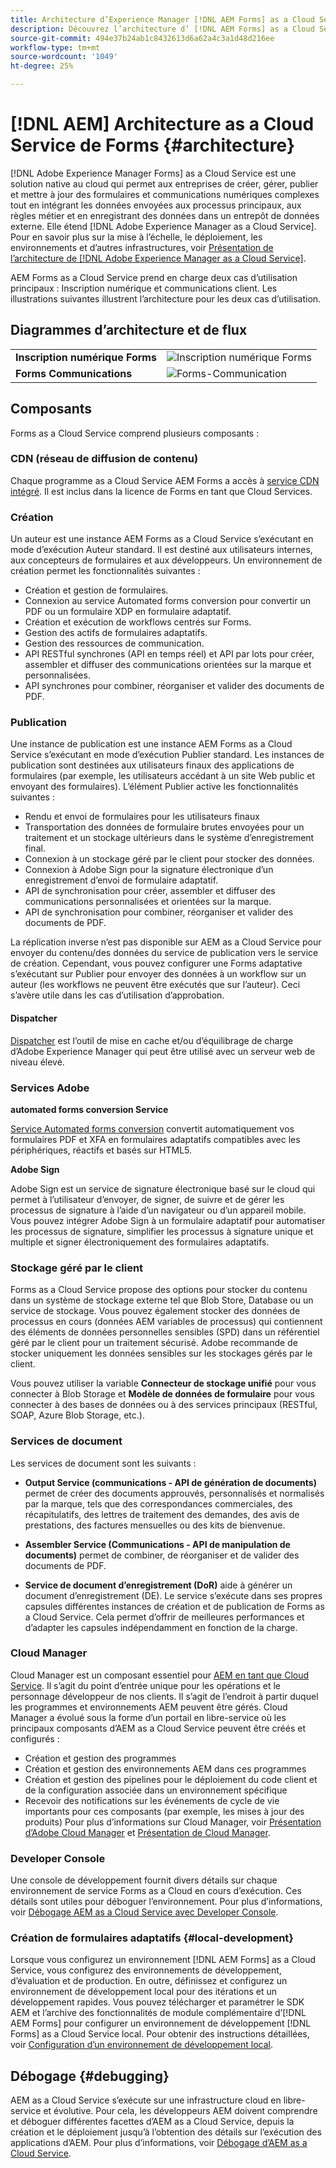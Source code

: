 ```yaml
---
title: Architecture d’Experience Manager [!DNL AEM Forms] as a Cloud Service
description: Découvrez l’architecture d’ [!DNL AEM Forms] as a Cloud Service pour en savoir plus sur l’évolutivité, la résilience et les performances de la plateforme.
source-git-commit: 494e37b24ab1c8432613d6a62a4c3a1d48d216ee
workflow-type: tm+mt
source-wordcount: '1049'
ht-degree: 25%

---
```



# [!DNL AEM] Architecture as a Cloud Service de Forms {#architecture}

[!DNL Adobe Experience Manager Forms] as a Cloud Service est une solution native au cloud qui permet aux entreprises de créer, gérer, publier et mettre à jour des formulaires et communications numériques complexes tout en intégrant les données envoyées aux processus principaux, aux règles métier et en enregistrant des données dans un entrepôt de données externe. Elle étend [!DNL Adobe Experience Manager as a Cloud Service]. Pour en savoir plus sur la mise à l’échelle, le déploiement, les environnements et d’autres infrastructures, voir [Présentation de l’architecture de [!DNL Adobe Experience Manager as a Cloud Service]](https://experienceleague.adobe.com/docs/experience-manager-cloud-service/core-concepts/architecture.html?lang=fr).

AEM Forms as a Cloud Service prend en charge deux cas d’utilisation principaux : Inscription numérique et communications client. Les illustrations suivantes illustrent l’architecture pour les deux cas d’utilisation.

## Diagrammes d’architecture et de flux

|  |  |
|---|---|
| **Inscription numérique Forms** | ![Inscription numérique Forms](assets/forms-cloud-service-architecture-forms-digital-enrollment.svg) |
| **Forms Communications** | ![Forms-Communication](assets/forms-cloud-service-architecture-forms-communications.svg) |

## Composants

Forms as a Cloud Service comprend plusieurs composants :

### CDN (réseau de diffusion de contenu)

Chaque programme as a Cloud Service AEM Forms a accès à [service CDN intégré](https://experienceleague.adobe.com/docs/experience-manager-cloud-service/content/implementing/content-delivery/cdn.html). Il est inclus dans la licence de Forms en tant que Cloud Services.

### Création

Un auteur est une instance AEM Forms as a Cloud Service s’exécutant en mode d’exécution Auteur standard. Il est destiné aux utilisateurs internes, aux concepteurs de formulaires et aux développeurs. Un environnement de création permet les fonctionnalités suivantes :

* Création et gestion de formulaires.
* Connexion au service Automated forms conversion pour convertir un PDF ou un formulaire XDP en formulaire adaptatif.
* Création et exécution de workflows centrés sur Forms.
* Gestion des actifs de formulaires adaptatifs.
* Gestion des ressources de communication.
* API RESTful synchrones (API en temps réel) et API par lots pour créer, assembler et diffuser des communications orientées sur la marque et personnalisées.
* API synchrones pour combiner, réorganiser et valider des documents de PDF.

### Publication

Une instance de publication est une instance AEM Forms as a Cloud Service s’exécutant en mode d’exécution Publier standard. Les instances de publication sont destinées aux utilisateurs finaux des applications de formulaires (par exemple, les utilisateurs accédant à un site Web public et envoyant des formulaires). L’élément Publier active les fonctionnalités suivantes :

* Rendu et envoi de formulaires pour les utilisateurs finaux
* Transportation des données de formulaire brutes envoyées pour un traitement et un stockage ultérieurs dans le système d’enregistrement final.
* Connexion à un stockage géré par le client pour stocker des données.
* Connexion à Adobe Sign pour la signature électronique d’un enregistrement d’envoi de formulaire adaptatif.
* API de synchronisation pour créer, assembler et diffuser des communications personnalisées et orientées sur la marque.
* API de synchronisation pour combiner, réorganiser et valider des documents de PDF.

La réplication inverse n’est pas disponible sur AEM as a Cloud Service pour envoyer du contenu/des données du service de publication vers le service de création. Cependant, vous pouvez configurer une Forms adaptative s’exécutant sur Publier pour envoyer des données à un workflow sur un auteur (les workflows ne peuvent être exécutés que sur l’auteur). Ceci s’avère utile dans les cas d’utilisation d’approbation.

#### Dispatcher

[Dispatcher](https://experienceleague.adobe.com/docs/experience-manager-cloud-service/content/implementing/content-delivery/disp-overview.html) est l’outil de mise en cache et/ou d’équilibrage de charge d’Adobe Experience Manager qui peut être utilisé avec un serveur web de niveau élevé.

### Services Adobe

**automated forms conversion Service**

[Service Automated forms conversion](https://experienceleague.adobe.com/docs/aem-forms-automated-conversion-service/using/introduction.html?lang=fr) convertit automatiquement vos formulaires PDF et XFA en formulaires adaptatifs compatibles avec les périphériques, réactifs et basés sur HTML5.

**Adobe Sign**

Adobe Sign est un service de signature électronique basé sur le cloud qui permet à l’utilisateur d’envoyer, de signer, de suivre et de gérer les processus de signature à l’aide d’un navigateur ou d’un appareil mobile. Vous pouvez intégrer Adobe Sign à un formulaire adaptatif pour automatiser les processus de signature, simplifier les processus à signature unique et multiple et signer électroniquement des formulaires adaptatifs.

<!-- **PDF Service API**
Adobe’s PDF Services API lets create, combine, export, and extract data from PDFs through powerful and flexible cloud-based APIs. -->

### Stockage géré par le client

Forms as a Cloud Service propose des options pour stocker du contenu dans un système de stockage externe tel que Blob Store, Database ou un service de stockage. Vous pouvez également stocker des données de processus en cours (données AEM variables de processus) qui contiennent des éléments de données personnelles sensibles (SPD) dans un référentiel géré par le client pour un traitement sécurisé. Adobe recommande de stocker uniquement les données sensibles sur les stockages gérés par le client.

Vous pouvez utiliser la variable **Connecteur de stockage unifié** pour vous connecter à Blob Storage et **Modèle de données de formulaire** pour vous connecter à des bases de données ou à des services principaux (RESTful, SOAP, Azure Blob Storage, etc.).

### Services de document

Les services de document sont les suivants :

* **Output Service (communications - API de génération de documents)** permet de créer des documents approuvés, personnalisés et normalisés par la marque, tels que des correspondances commerciales, des récapitulatifs, des lettres de traitement des demandes, des avis de prestations, des factures mensuelles ou des kits de bienvenue.

* **Assembler Service (Communications - API de manipulation de documents)** permet de combiner, de réorganiser et de valider des documents de PDF.

* **Service de document d’enregistrement (DoR)** aide à générer un document d’enregistrement (DE). Le service s’exécute dans ses propres capsules différentes instances de création et de publication de Forms as a Cloud Service. Cela permet d’offrir de meilleures performances et d’adapter les capsules indépendamment en fonction de la charge.

### Cloud Manager 

Cloud Manager est un composant essentiel pour [AEM en tant que Cloud Service](https://experienceleague.adobe.com/docs/experience-manager-cloud-service/overview/introduction.html). Il s’agit du point d’entrée unique pour les opérations et le personnage développeur de nos clients. Il s’agit de l’endroit à partir duquel les programmes et environnements AEM peuvent être gérés. Cloud Manager a évolué sous la forme d’un portail en libre-service où les principaux composants d’AEM as a Cloud Service peuvent être créés et configurés :

* Création et gestion des programmes
* Création et gestion des environnements AEM dans ces programmes
* Création et gestion des pipelines pour le déploiement du code client et de la configuration associée dans un environnement spécifique
* Recevoir des notifications sur les événements de cycle de vie importants pour ces composants (par exemple, les mises à jour des produits) Pour plus d’informations sur Cloud Manager, voir [Présentation d’Adobe Cloud Manager](https://experienceleague.adobe.com/docs/experience-manager-learn/foundation/cloud-manager/understand-cloud-manager-for-aem.html?lang=fr) et [Présentation de Cloud Manager](https://experienceleague.adobe.com/docs/experience-manager-cloud-manager/using/introduction-to-cloud-manager.html?lang=fr).

### Developer Console

Une console de développement fournit divers détails sur chaque environnement de service Forms as a Cloud en cours d’exécution. Ces détails sont utiles pour déboguer l’environnement. Pour plus d’informations, voir [Débogage AEM as a Cloud Service avec Developer Console](https://experienceleague.adobe.com/docs/experience-manager-learn/cloud-service/debugging/debugging-aem-as-a-cloud-service/developer-console.html?lang=fr).

<!--

+++CDN (Content Delivery Network):

Every AEM Forms as a Cloud Service program has access to Fastly CDN service. It is included in the licence of Forms as a Cloud Services.

+++

+++Adaptive Forms
Adaptive Forms enable customers to author web-friendly reflowable web forms and fragments that are used by the customers for their data capture needs. This feature enables customers to manage their complex data capture needs easily, by leveraging multiple integrations with Adobe Sign, Document Services, Form Data Model, Automated Forms Conversion service, and more.

+++

+++Automated Forms Conversion Service (AFCS)
Automated Forms Conversion service helps accelerate digitization and modernization of data capture experience through automated conversion of PDF forms to adaptive forms. The service, powered by Adobe Sensei, automatically converts your PDF forms to device-friendly, responsive, and HTML5-based adaptive forms. While leveraging the existing investments in PDF Forms and XFA, the service also applies appropriate validations, styling, and layout to adaptive form fields during conversion.

+++

+++Form Data Model
The Form Data Model (FDM) feature is the standard way of creating data integrations with external/internal data sources and using them across the different Forms as a Cloud Service features. FDM provides a rich editor for customers to integrate, define, and manage relationships between the different entities and data sources and perform operations on them. Form data is stored in a data store hosted on the customer premises. Organizations can also use blob store hosted by the cloud provider and Adobe Experince Platform to store data.

+++

+++Forms Workflows
Forms-centric workflows is an extension to the default AEM Workflow and provides our customers with additional workflow capabilities like Form Data review, task assignment, and document services invocation.

+++

+++Communications
Forms as a Cloud Service offering consists of multiple services tailored specifically for document processing.

+++

+++Document of Record
A Document of Record is a PDF version of a form. It provides an ability to keep a record of the information  that you provide and submit in an Adaptive Form in PDF fromat. The service provides a default DoR template and tools to develop a custom template.

+++

## Terminologies

<!-- ## Cloud Manager{#cloud-manager}

Cloud Manager is an essential component to [AEM as a Cloud Service](https://experienceleague.adobe.com/docs/experience-manager-cloud-service/overview/introduction.html?lang=en). Each new tenant of the [!DNL AEM Forms] as a Cloud Service is first provisioned for Cloud Manager access. Cloud Manager is the single-entry point for the operations and developer persona of our customers. It is the place from where the AEM programs and environments can be managed. Cloud Manager has evolved as a self-service portal where the main components of the AEM as a Cloud Service can be created and configured:

* Creating and managing programs
* Creating and managing the AEM environments within the programs
* Creating and managing the pipelines for deploying the customer code and configuration to a particular environment
* Getting notified of important lifecycle events for these components (e.g. product updates)
For more information about Cloud Manager, see [Understand Adobe Cloud Manager](https://experienceleague.adobe.com/docs/experience-manager-learn/foundation/cloud-manager/understand-cloud-manager-for-aem.html) and [Introduction to Cloud Manager](https://experienceleague.adobe.com/docs/experience-manager-cloud-manager/using/introduction-to-cloud-manager.html).

## Users and Authentication {#users-and-authentication}

AEM as a Cloud Service includes Admin Console support for AEM instances and Adobe Identity Management System (IMS) based authentication. The Admin Console allows administrators to centrally manage all Experience Cloud users. Users and Groups can be assigned to product profiles associated with AEM as a Cloud Service instances, allowing them to log in to that instance. For more information about users, authentication, and, and accessing an instance of AEM as a Cloud Service, see [IMS Support for [!DNL Adobe Experience Manager] as a Cloud Service](https://experienceleague.adobe.com/docs/experience-manager-cloud-service/security/ims-support.html?lang=en#introduction).

Various personas are involved in a typical [!DNL AEM Forms] project. After you log in to your [!DNL AEM Forms] as a Cloud Service instance, you can [add users in admin console](https://experienceleague.adobe.com/docs/experience-manager-cloud-service/security/ims-support.html) for personas applicable to your organization or project and [assign users to built-in groups](forms-groups-privileges-tasks.md) to provide them required privileges.

To learn various in-built [!DNL AEM Forms] specific user groups and privileges available on [!DNL AEM Forms] as a Cloud Services instance, see [Configure, user, roles and groups](forms-groups-privileges-tasks.md). 

## Developer Experience {#developer-experience}

The new architecture supporting AEM as a Cloud Service brings some key changes to the overall developer experience. One of the major goals for the changes to developer experience is to allow migration to AEM as a Cloud Service as quickly as possible, with little modifications to existing custom code.

## Cloud development {#cloud-development}

Here are the guidelines to run your existing code smoothly on AEM as a Cloud Service environment:

* Store your code and configurations to the Git repository of the associated Cloud Manager program. It makes managing and integrating code with CI/CD a breeze.  
* Make application code and configuration compatible with the baseline [!DNL AEM Forms] images. Using the latest APIs helps to build faster and secure applications.
* Use the Cloud Manager pipeline associated with the Cloud Manager environment to build and deploy applications. It helps you bring the latest features and bug fixed for [!DNL AEM Forms] as a Cloud Service to your environment.
* Try that your custom applications pass all the code quality, security, and performance gates enforced in the pipeline. It helps build secure and better performing applications which leads to better customer experience. You can always use Cloud Manager UI to skip some checks.
This process is commonly referred to as cloud-first development. [!DNL AEM Forms] as a Cloud Service also provides an SDK to support rapid development before the pending code and configuration changes are attempted in the cloud.
Some interfaces that were previously part of the AEM QuickStart are no longer available to the users of the AEM as a Cloud Service environment. For instance, the Web Console where OSGI bundles and their associated configuration are managed. The CRXDE Lite content repository browser becomes only accessible on non-production environment types. A subset of the Web Console functionalities that developers require, especially when it comes to diagnostics and status purposes, is made available via a new developer console.
Also, one of the most common requirements for developers is quick access to the log files of the various environments. With [!DNL AEM Cloud Service], the log files of the different nodes in the Author, Publish are made available via the Cloud Manager, either in the form of files that can be downloaded or via APIs for tailing the logs. Due to the clear separation of code and content, developers can leverage a particular process for updating content as part of a deployment. The typical use cases for mutable content are:
* Standard “default” content that is part of the customer project (e.g. folders, templates, workflows...)
* Search index definitions
* ACLs and permissions
* Service users and user groups
Set up your development environment, [Configure your CI/CD Pipeline](https://experienceleague.adobe.com/docs/experience-manager-cloud-manager/using/how-to-use/configuring-pipeline.html), and learn to [deploy your code](https://experienceleague.adobe.com/docs/experience-manager-cloud-manager/using/how-to-use/deploying-code.html) on the environment. -->

### Création de formulaires adaptatifs {#local-development}

Lorsque vous configurez un environnement [!DNL AEM Forms] as a Cloud Service, vous configurez des environnements de développement, d’évaluation et de production. En outre, définissez et configurez un environnement de développement local pour des itérations et un développement rapides. Vous pouvez télécharger et paramétrer le SDK AEM et l’archive des fonctionnalités de module complémentaire d’[!DNL AEM Forms] pour configurer un environnement de développement [!DNL Forms] as a Cloud Service local.  Pour obtenir des instructions détaillées, voir [Configuration d’un environnement de développement local](setup-local-development-environment.md).

## Débogage {#debugging}

AEM as a Cloud Service s’exécute sur une infrastructure cloud en libre-service et évolutive. Pour cela, les développeurs AEM doivent comprendre et déboguer différentes facettes d’AEM as a Cloud Service, depuis la création et le déploiement jusqu’à l’obtention des détails sur l’exécution des applications d’AEM. Pour plus d’informations, voir [Débogage d’AEM as a Cloud Service](https://experienceleague.adobe.com/docs/experience-manager-learn/cloud-service/debugging/debugging-aem-as-a-cloud-service/overview.html).
